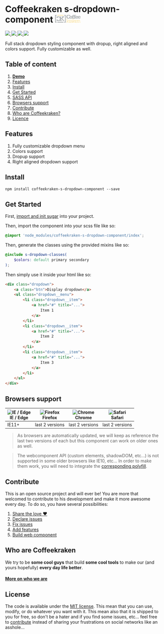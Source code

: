 # Coffeekraken s-dropdown-component <img src=".resources/coffeekraken-logo.jpg" height="25px" />

<p>
	<!-- <a href="https://travis-ci.org/coffeekraken/s-dropdown-component">
		<img src="https://img.shields.io/travis/coffeekraken/s-dropdown-component.svg?style=flat-square" />
	</a> -->
	<a href="https://www.npmjs.com/package/coffeekraken-s-dropdown-component">
		<img src="https://img.shields.io/npm/v/coffeekraken-s-dropdown-component.svg?style=flat-square" />
	</a>
	<a href="https://github.com/coffeekraken/s-dropdown-component/blob/master/LICENSE.txt">
		<img src="https://img.shields.io/npm/l/coffeekraken-s-dropdown-component.svg?style=flat-square" />
	</a>
	<!-- <a href="https://github.com/coffeekraken/s-dropdown-component">
		<img src="https://img.shields.io/npm/dt/coffeekraken-s-dropdown-component.svg?style=flat-square" />
	</a>
	<a href="https://github.com/coffeekraken/s-dropdown-component">
		<img src="https://img.shields.io/github/forks/coffeekraken/s-dropdown-component.svg?style=social&label=Fork&style=flat-square" />
	</a>
	<a href="https://github.com/coffeekraken/s-dropdown-component">
		<img src="https://img.shields.io/github/stars/coffeekraken/s-dropdown-component.svg?style=social&label=Star&style=flat-square" />
	</a> -->
	<a href="https://twitter.com/coffeekrakenio">
		<img src="https://img.shields.io/twitter/url/http/coffeekrakenio.svg?style=social&style=flat-square" />
	</a>
	<a href="http://coffeekraken.io">
		<img src="https://img.shields.io/twitter/url/http/shields.io.svg?style=flat-square&label=coffeekraken.io&colorB=f2bc2b&style=flat-square" />
	</a>
</p>

Full stack dropdown styling component with dropup, right aligned and colors support. Fully customizable as well.

## Table of content

1. **[Demo](http://components.coffeekraken.io/app/s-dropdown-component)**
2. [Features](#readme-features)
3. [Install](#readme-install)
4. [Get Started](#readme-get-started)
5. [SASS API](doc/sass)
6. [Browsers support](#readme-browsers-support)
7. [Contribute](#readme-contribute)
8. [Who are Coffeekraken?](#readme-who-are-coffeekraken)
9. [Licence](#readme-license)

<a name="readme-features"></a>
## Features

1. Fully customizable dropdown menu
2. Colors support
3. Dropup support
4. Right aligned dropdown support

<a name="readme-install"></a>
## Install

```
npm install coffeekraken-s-dropdown-component --save
```

<a name="readme-get-started"></a>
## Get Started

First, [import and init sugar](https://github.com/coffeekraken/sugar) into your project.

Then, import the component into your scss file like so:

```scss
@import 'node_modules/coffeekraken-s-dropdown-component/index';
```

Then, generate the classes using the provided mixins like so:

```scss
@include s-dropdown-classes(
	$colors: default primary secondary
);
```

Then simply use it inside your html like so:

```html
<div class="dropdown">
	<a class="btn">Display dropdown</a>
	<ul class="dropdown__menu">
		<li class="dropdown__item">
			<a href="#" title="...">
				Item 1
			</a>
		</li>
		<li class="dropdown__item">
			<a href="#" title="...">
				Item 2
			</a>
		</li>
		<li class="dropdown__item">
			<a href="#" title="...">
				Item 3
			</a>
		</li>
	</ul>
</div>
```

<a id="readme-browsers-support"></a>
## Browsers support

| <img src="https://raw.githubusercontent.com/godban/browsers-support-badges/master/src/images/edge.png" alt="IE / Edge" width="16px" height="16px" /></br>IE / Edge | <img src="https://raw.githubusercontent.com/godban/browsers-support-badges/master/src/images/firefox.png" alt="Firefox" width="16px" height="16px" /></br>Firefox | <img src="https://raw.githubusercontent.com/godban/browsers-support-badges/master/src/images/chrome.png" alt="Chrome" width="16px" height="16px" /></br>Chrome | <img src="https://raw.githubusercontent.com/godban/browsers-support-badges/master/src/images/safari.png" alt="Safari" width="16px" height="16px" /></br>Safari |
| --------- | --------- | --------- | --------- |
| IE11+ | last 2 versions| last 2 versions| last 2 versions

> As browsers are automatically updated, we will keep as reference the last two versions of each but this component can work on older ones as well.

> The webcomponent API (custom elements, shadowDOM, etc...) is not supported in some older browsers like IE10, etc... In order to make them work, you will need to integrate the [corresponding polyfill](https://www.webcomponents.org/polyfills).

<a id="readme-contribute"></a>
## Contribute

This is an open source project and will ever be! You are more that welcomed to contribute to his development and make it more awesome every day.
To do so, you have several possibilities:

1. [Share the love ❤️](https://github.com/Coffeekraken/coffeekraken/blob/master/contribute.md#contribute-share-the-love)
2. [Declare issues](https://github.com/Coffeekraken/coffeekraken/blob/master/contribute.md#contribute-declare-issues)
3. [Fix issues](https://github.com/Coffeekraken/coffeekraken/blob/master/contribute.md#contribute-fix-issues)
4. [Add features](https://github.com/Coffeekraken/coffeekraken/blob/master/contribute.md#contribute-add-features)
5. [Build web component](https://github.com/Coffeekraken/coffeekraken/blob/master/contribute.md#contribute-build-web-component)

<a id="readme-who-are-coffeekraken"></a>
## Who are Coffeekraken

We try to be **some cool guys** that build **some cool tools** to make our (and yours hopefully) **every day life better**.  

#### [More on who we are](https://github.com/Coffeekraken/coffeekraken/blob/master/who-are-we.md)

<a id="readme-license"></a>
## License

The code is available under the [MIT license](LICENSE.txt). This mean that you can use, modify, or do whatever you want with it. This mean also that it is shipped to you for free, so don't be a hater and if you find some issues, etc... feel free to [contribute](https://github.com/Coffeekraken/coffeekraken/blob/master/contribute.md) instead of sharing your frustrations on social networks like an asshole...
